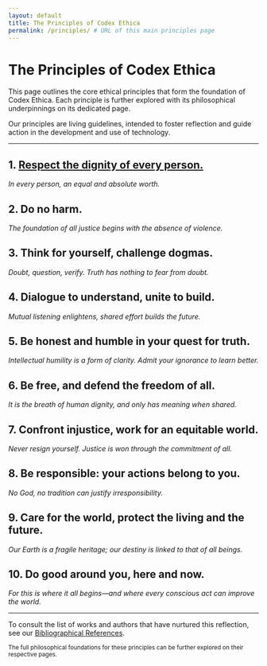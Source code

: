 ```yaml
---
layout: default
title: The Principles of Codex Ethica
permalink: /principles/ # URL of this main principles page
---
```


# The Principles of Codex Ethica

This page outlines the core ethical principles that form the foundation of Codex Ethica. Each principle is further explored with its philosophical underpinnings on its dedicated page.

Our principles are living guidelines, intended to foster reflection and guide action in the development and use of technology.

---

## 1. [Respect the dignity of every person.](/principles/respect-dignity/)
*In every person, an equal and absolute worth.*

## 2. Do no harm.
*The foundation of all justice begins with the absence of violence.*

## 3. Think for yourself, challenge dogmas.
*Doubt, question, verify. Truth has nothing to fear from doubt.*

## 4. Dialogue to understand, unite to build.
*Mutual listening enlightens, shared effort builds the future.*

## 5. Be honest and humble in your quest for truth.
*Intellectual humility is a form of clarity. Admit your ignorance to learn better.*

## 6. Be free, and defend the freedom of all.
*It is the breath of human dignity, and only has meaning when shared.*

## 7. Confront injustice, work for an equitable world.
*Never resign yourself. Justice is won through the commitment of all.*

## 8. Be responsible: your actions belong to you.
*No God, no tradition can justify irresponsibility.*

## 9. Care for the world, protect the living and the future.
*Our Earth is a fragile heritage; our destiny is linked to that of all beings.*

## 10. Do good around you, here and now.
*For this is where it all begins—and where every conscious act can improve the world.*

---

To consult the list of works and authors that have nurtured this reflection, see our [Bibliographical References](references.md).

<p class="text-center mt-4">
  <small>The full philosophical foundations for these principles can be further explored on their respective pages.</small>
</p>

